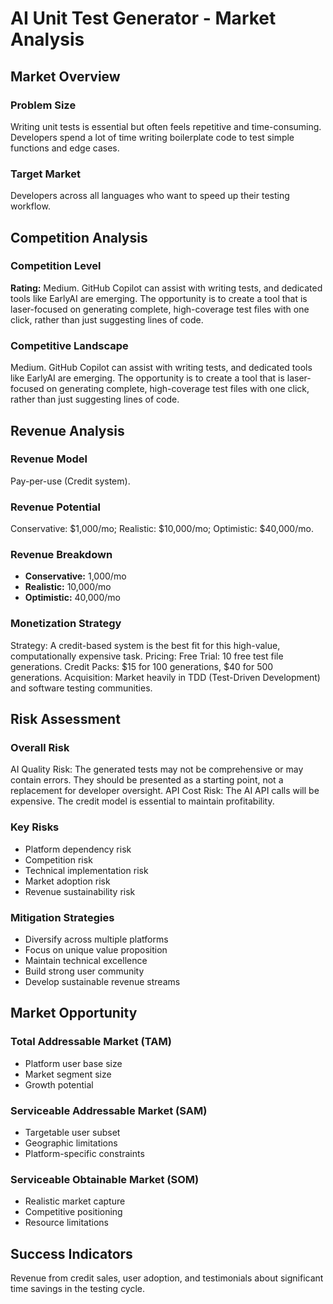 # AI Unit Test Generator - Market Analysis

## Market Overview

### Problem Size
Writing unit tests is essential but often feels repetitive and time-consuming. Developers spend a lot of time writing boilerplate code to test simple functions and edge cases.

### Target Market
Developers across all languages who want to speed up their testing workflow.

## Competition Analysis

### Competition Level
**Rating:** Medium. GitHub Copilot can assist with writing tests, and dedicated tools like EarlyAI are emerging. The opportunity is to create a tool that is laser-focused on generating complete, high-coverage test files with one click, rather than just suggesting lines of code.

### Competitive Landscape
Medium. GitHub Copilot can assist with writing tests, and dedicated tools like EarlyAI are emerging. The opportunity is to create a tool that is laser-focused on generating complete, high-coverage test files with one click, rather than just suggesting lines of code.

## Revenue Analysis

### Revenue Model
Pay-per-use (Credit system).

### Revenue Potential
Conservative: $1,000/mo; Realistic: $10,000/mo; Optimistic: $40,000/mo.

### Revenue Breakdown
- **Conservative:** 1,000/mo
- **Realistic:** 10,000/mo
- **Optimistic:** 40,000/mo

### Monetization Strategy
Strategy: A credit-based system is the best fit for this high-value, computationally expensive task. Pricing: Free Trial: 10 free test file generations. Credit Packs: $15 for 100 generations, $40 for 500 generations. Acquisition: Market heavily in TDD (Test-Driven Development) and software testing communities.

## Risk Assessment

### Overall Risk
AI Quality Risk: The generated tests may not be comprehensive or may contain errors. They should be presented as a starting point, not a replacement for developer oversight. API Cost Risk: The AI API calls will be expensive. The credit model is essential to maintain profitability.

### Key Risks
- Platform dependency risk
- Competition risk
- Technical implementation risk
- Market adoption risk
- Revenue sustainability risk

### Mitigation Strategies
- Diversify across multiple platforms
- Focus on unique value proposition
- Maintain technical excellence
- Build strong user community
- Develop sustainable revenue streams

## Market Opportunity

### Total Addressable Market (TAM)
- Platform user base size
- Market segment size
- Growth potential

### Serviceable Addressable Market (SAM)
- Targetable user subset
- Geographic limitations
- Platform-specific constraints

### Serviceable Obtainable Market (SOM)
- Realistic market capture
- Competitive positioning
- Resource limitations

## Success Indicators
Revenue from credit sales, user adoption, and testimonials about significant time savings in the testing cycle.
